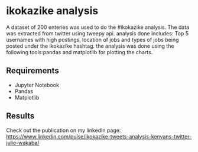 # ikokazike analysis
 A dataset of 200 enteries was used to do the #ikokazike analysis. The data was extracted from twitter using tweepy api. 
 analysis done includes: Top 5 usernames with high postings, location of jobs and types of jobs being posted under the ikokazike hashtag. the analysis was done using the following tools:pandas and matplotlib for plotting the charts.
 
 ## Requirements
 - Jupyter Notebook
 - Pandas
 - Matplotlib
 
 
 ## Results
 Check out the publication on my linkedIn page:
 https://www.linkedin.com/pulse/ikokazike-tweets-analysis-kenyans-twitter-julie-wakaba/
